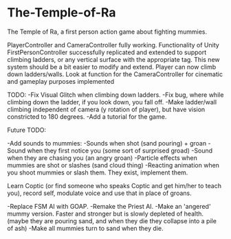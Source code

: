 # The-Temple-of-Ra
The Temple of Ra, a first person action game about fighting mummies.

PlayerController and CameraController fully working.
Functionality of Unity FirstPersonController successfully replicated and extended to support climbing ladders, 
or any vertical surface with the appropriate tag. 
This new system should be a bit easier to modify and extend.
Player can now climb down ladders/walls.
Look at function for the CameraController for cinematic and gameplay purposes implemented

TODO:
-Fix Visual Glitch when climbing down ladders.
-Fix bug, where while climbing down the ladder, if you look down, you fall off.
-Make ladder/wall climbing independent of camera (y rotation of player), but have vision constricted to 180 degrees.
-Add a tutorial for the game.

Future TODO:

-Add sounds to mummies:
  -Sounds when shot (sand pouring) + groan
  -Sound when they first notice you (some sort of surprised groad)
  -Sound when they are chasing you (an angry groan)
-Particle effects when mummies are shot or slashes (sand cloud thing)
-Reacting animation when you shoot mummies or slash them. They exist, implement them.

Learn Coptic (or find someone who speaks Coptic and get him/her to teach you), record self, modulate voice and use that in place of groans.

-Replace FSM AI with GOAP.
-Remake the Priest AI.
-Make an 'angered' mummy version. Faster and stronger but is slowly depleted of health. (maybe they are pouring sand, and when they die they collapse into a pile of ash)
-Make all mummies turn to sand when they die.
